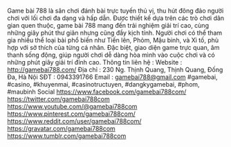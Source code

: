 Game bài 788 là sân chơi đánh bài trực tuyến thú vị, thu hút đông đảo người chơi với lối chơi đa dạng và hấp dẫn. Được thiết kế dựa trên các trò chơi dân gian quen thuộc, game bài 788 mang đến trải nghiệm giải trí cao, cùng những giây phút thư giãn nhưng cũng đầy kịch tính. Người chơi có thể tham gia nhiều thể loại bài phổ biến như Tiến lên, Phỏm, Mậu binh, và Xì tố, phù hợp với sở thích của từng cá nhân. Đặc biệt, giao diện game trực quan, âm thanh sống động, giúp người chơi dễ dàng hòa mình vào cuộc chơi và có những phút giây giải trí đỉnh cao.
Thông tin liên hệ : 
Website : http://gamebai788.com/
Địa chỉ : 230 Ng. Thịnh Quang, Thịnh Quang, Đống Đa, Hà Nội
SĐT : 0943391766
Email : gamebai788@gmail.com
#gamebai, #casino, #khuyenmai, #casinotructuyen, #dangkygamebai, #phom, #maubinh
Social
https://www.facebook.com/gamebai788com/
https://twitter.com/gamebai788com
https://www.youtube.com/@gamebai788com
https://www.pinterest.com/gamebai788com/
https://www.reddit.com/user/gamebai788com/
https://gravatar.com/gamebai788com
https://www.tumblr.com/gamebai788com
